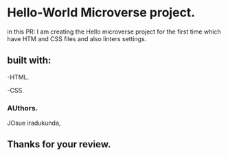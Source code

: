 # Hello-World Microverse project.

in this PR:
I am creating the Hello microverse project for the first time which have HTM and CSS files and also linters settings.

## built with:

-HTML.

-CSS.

### AUthors.

JOsue iradukunda, 

## Thanks for your review.


